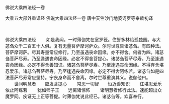 佛说大乘四法经一卷


大乘五大部外重译经
佛说大乘四法经一卷
唐中天竺沙门地婆诃罗等奉敕初译


　　

佛说大乘四法经
　　如是我闻。一时薄伽梵在室罗筏。住誓多林给孤独园。与大苾刍众千二百五十人俱。复有无量菩萨摩诃萨众。尔时世尊告诸苾刍。有四种法。菩萨摩诃萨。尽其寿量常应修行。乃至虽遇丧命因缘。亦不得舍。何者为四。诸苾刍菩萨尽寿。乃至逢遇丧命因缘。必定不得舍菩提心。诸苾刍菩萨尽寿。乃至逢遇丧命因缘。必定不得舍善知识。诸苾刍菩萨尽寿。乃至逢遇丧命因缘。不得弃舍堪忍爱乐。诸苾刍菩萨尽寿。乃至逢遇丧命因缘。必定不得舍阿练若。诸苾刍如是四法菩萨尽寿常应坚持。宁丧身命而不舍离。尔时世尊重演其义。说伽他曰。
　　世间明慧者　　应发菩提心
　　常思一切智　　恒近善知识
　　住堪忍爱乐　　依止阿练若
　　犹如师子王　　远离诸惊怖
　　诸明慧者修行此法。速能超出众魔罗网。疾证无上正等菩提。时薄伽梵说此经已。诸苾刍等。欢喜奉行。


